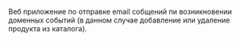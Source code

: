 Веб приложение по отправке email собщений пи возникновении доменных событий (в данном случае добавление или удаление продукта из каталога).
